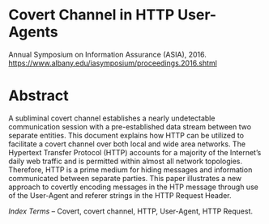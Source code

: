 # Covert Channel in HTTP User-Agents
Annual Symposium on Information Assurance (ASIA), 2016. 
https://www.albany.edu/iasymposium/proceedings.2016.shtml

# Abstract
A subliminal covert channel establishes a nearly undetectable communication session with a pre-established data stream between two separate entities. This document explains how HTTP can be utilized to facilitate a covert channel over both local and wide area networks. The Hypertext Transfer Protocol (HTTP) accounts for a majority of the Internet’s daily web traffic and is permitted within almost all network topologies. Therefore, HTTP is a prime medium for hiding messages and information communicated between separate parties. This paper illustrates a new approach to covertly encoding messages in the HTP message through use of the User-Agent and referer strings in the HTTP Request Header.  

*Index Terms* – Covert, covert channel, HTTP, User-Agent, HTTP Request. 

